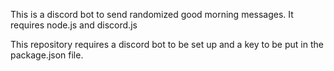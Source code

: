 This is a discord bot to send randomized good morning messages. It requires node.js and discord.js

This repository requires a discord bot to be set up and a key to be put in the package.json file.